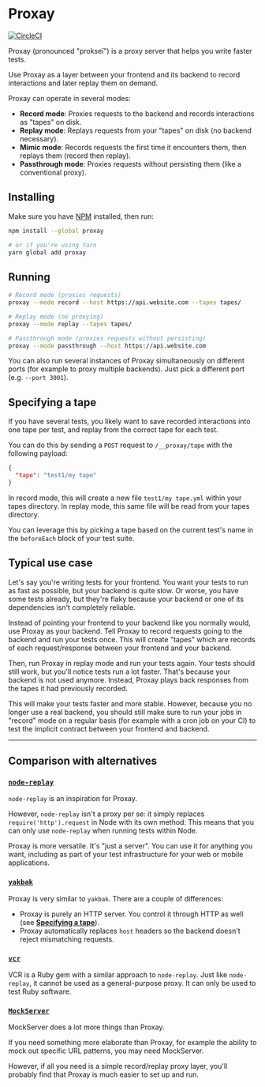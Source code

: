# Proxay

[![CircleCI](https://circleci.com/gh/zenclabs/proxay.svg?style=svg)](https://circleci.com/gh/zenclabs/proxay)

Proxay (pronounced "prokseï") is a proxy server that helps you write faster tests.

Use Proxay as a layer between your frontend and its backend to record interactions and
later replay them on demand.

Proxay can operate in several modes:
- **Record mode**: Proxies requests to the backend and records interactions as "tapes" on disk.
- **Replay mode**: Replays requests from your "tapes" on disk (no backend necessary).
- **Mimic mode**: Records requests the first time it encounters them, then replays them (record then replay).
- **Passthrough mode**: Proxies requests without persisting them (like a conventional proxy).

## Installing

Make sure you have [NPM](https://www.npmjs.com) installed, then run:
```sh
npm install --global proxay

# or if you're using Yarn
yarn global add proxay
```

## Running

```sh
# Record mode (proxies requests)
proxay --mode record --host https://api.website.com --tapes tapes/

# Replay mode (no proxying)
proxay --mode replay --tapes tapes/

# Passthrough mode (proxies requests without persisting)
proxay --mode passthrough --host https://api.website.com
```

You can also run several instances of Proxay simultaneously on different ports (for example to proxy
multiple backends). Just pick a different port (e.g. `--port 3001`).

## Specifying a tape

If you have several tests, you likely want to save recorded interactions into one tape per test,
and replay from the correct tape for each test.

You can do this by sending a `POST` request to `/__proxay/tape` with the following payload:
```json
{
  "tape": "test1/my tape"
}
```

In record mode, this will create a new file `test1/my tape.yml` within your tapes directory.
In replay mode, this same file will be read from your tapes directory.

You can leverage this by picking a tape based on the current test's name in the `beforeEach`
block of your test suite.

## Typical use case

Let's say you're writing tests for your frontend. You want your tests to run as
fast as possible, but your backend is quite slow. Or worse, you have some tests already,
but they're flaky because your backend or one of its dependencies isn't completely
reliable.

Instead of pointing your frontend to your backend like you normally would, use Proxay
as your backend. Tell Proxay to record requests going to the backend and run your tests
once. This will create "tapes" which are records of each request/response between your
frontend and your backend.

Then, run Proxay in replay mode and run your tests again. Your tests should still work,
but you'll notice tests run a lot faster. That's because your backend is not used anymore.
Instead, Proxay plays back responses from the tapes it had previously recorded.

This will make your tests faster and more stable. However, because you no longer use a real
backend, you should still make sure to run your jobs in "record" mode on a regular basis (for
example with a cron job on your CI) to test the implicit contract between your frontend and
backend.

---

## Comparison with alternatives

### [`node-replay`](https://github.com/assaf/node-replay)

`node-replay` is an inspiration for Proxay.

However, `node-replay` isn't a proxy per se: it simply replaces `require('http').request` in Node
with its own method. This means that you can only use `node-replay` when running tests within Node.

Proxay is more versatile. It's "just a server". You can use it for anything you want, including as
part of your test infrastructure for your web or mobile applications.

### [`yakbak`](https://github.com/flickr/yakbak)

Proxay is very similar to `yakbak`. There are a couple of differences:

- Proxay is purely an HTTP server. You control it through HTTP as well (see [**Specifying a tape**](#specifying-a-tape)).
- Proxay automatically replaces `host` headers so the backend doesn't reject mismatching requests.

### [`vcr`](https://github.com/vcr/vcr)

VCR is a Ruby gem with a similar approach to `node-replay`. Just like `node-replay`, it cannot be
used as a general-purpose proxy. It can only be used to test Ruby software.

### [`MockServer`](https://github.com/jamesdbloom/mockserver)

MockServer does a lot more things than Proxay.

If you need something more elaborate than Proxay, for example the ability to mock out specific URL
patterns, you may need MockServer.

However, if all you need is a simple record/replay proxy layer, you'll probably find that Proxay is
much easier to set up and run.
